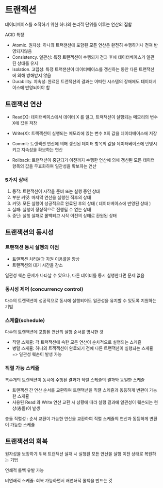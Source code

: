 # 트랜젝션

데이터베이스를 조작하기 위한 하나의 논리적 단위를 이루는 연산의 집합

ACID 특징
* Atomic. 원자성: 하나의 트랙잰션에 포함된 모든 연산은 완전히 수행하거나 전혀 반영되지않음
* Consistency. 일관성: 특정 트랜젝션이 수행되기 전과 후에 데이터베이스가 일관된 상태를 유지
* Isolation. 고립성: 특정 트랙잰션이 데이터베이스를 갱신하는 동안 다른 트랜잭션에 의해 방해받지 않음
* Durability. 지속성: 완료된 트랜잭션의 결과는 어떠한 시스템의 장애에도 데이터베이스에 반영되어야 함

## 트랜잭션 연산

* Read(X): 데이터베이스에서 데이터 X 를 일고, 트랙잭션이 실행되는 메모리의 변수 X에 값을 저장
* Write(X): 트랙잭션이 실행되는 메모리에 있는 변수 X의 값을 데이터베이스에 저장

* Commit: 트랜젝션 연산에 의해 갱신된 데이터 항목의 값을 데이터베이스에 반영시키고 지속성을 확보하는 연산
* Rollback: 트랜잭션이 중단되기 이전까지 수행한 연산에 의해 갱신된 모든 데이터 항목의 값을 무효화하여 일관성을 확보하는 연산

### 5가지 상태

1. 동작: 트랜잭션이 시작을 준비 또는 실행 중인 상태
2. 부분 커밋: 마지막 연산을 실행한 직후의 상태
3. 커밋: 모든 실행이 성공적으로 완료된 후의 상태 ( 데이터베이스에 반영된 상태 )
4. 실패: 실행이 정상적으로 진행될 수 없는 상태
5. 중단: 실행 실패로 롤백되고 시작 이전의 상태로 환원된 상태

## 트랜잭션의 동시성

### 트랜잭션 동시 실행의 이점

* 트랜잭션 처리율과 자원 이용률을 향상
* 트랜잭션의 대기 시간을 감소

일관성 훼손 문제가 나타날 수 있으나, 다른 데이터를 동시 실행한다면 문제 없음

### 동시성 제어 (concurrency control)

다수의 트랜잭션이 성공적으로 동시에 실행되어도 일관성을 유지할 수 있도록 지원하는 기법

### 스케쥴(schedule) 

다수의 트랜잭션에 포함된 연산의 실행 순서를 명시한 것

* 직렬 스케쥴: 각 트랙잭션에 속한 모든 연산이 순차적으로 실행되는 스케쥴
* 병렬 스케쥴: 하나의 트잭잭션이 완료되기 전에 다른 트랜잭션이 실행되는 스케쥴 => 일관성 훼손이 발생 가능

### 직렬 가능 스케쥴

복수개의 트랜잭션이 동시에 수행된 결과가 직렬 스케쥴의 결과와 동일한 스케쥴

* 트랜잭션 간 연산 순서를 교환하여 트랜잭션을 직렬 스케쥴과 동등하게 변환이 가능한 스케쥴
* 사용된 Read 와 Write 연산 교환 시 상황에 따라 실행 결과에 일관성이 훼손되는 현상(충돌)이 발생

충돌 직렬성 : 순서 교환이 가능한 연산을 교환하여 직렬 스케쥴의 연산과 동등하게 변환이 가능한 스케쥴

## 트랜잭션의 회복

원자성을 보장하기 위해 트랜잭션 실패 시 실행된 모든 연산을 실행 이전 상태로 복원하는 기법

연쇄적 롤백 유발 가능

비연쇄적 스케쥴: 회복 가능하면서 배연쇄적 롤백을 만드는 것


